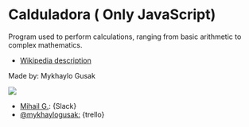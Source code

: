 
# Calduladora ( Only JavaScript)

 Program used to perform calculations, ranging from basic arithmetic to complex mathematics.

- [Wikipedia description](https://en.wikipedia.org/wiki/Calculator)



 Made by: Mykhaylo Gusak

![](https://ca.slack-edge.com/T0SJKHBFZ-UFGEK7P7H-fbcf35506193-100)

- [Mihail G.](https://skylabcoders.slack.com/messages/C0SJQPW8Z/team/UFGEK7P7H/): {Slack}
- [@mykhaylogusak:](https://trello.com/mykhaylogusak) {trello}